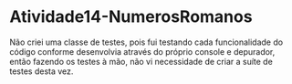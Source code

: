 # Atividade14-NumerosRomanos

Não criei uma classe de testes, pois fui testando cada funcionalidade do código conforme desenvolvia através do próprio console e depurador, então fazendo os testes à mão, não vi 
necessidade de criar a suíte de testes desta vez.
